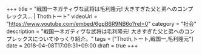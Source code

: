 +++
title =  "戦国一ネガティヴな武将は毛利隆元! 大きすぎた父と弟へのコンプレックス… | Thothトート"
videoUrl = "https://www.youtube.com/embed/6gpB6R9NB6o?rel=0"
category = "社会"
description = "戦国一ネガティヴな武将は毛利隆元! 大きすぎた父と弟へのコンプレックスについてゆっくり紹介。"
tags = ["Thoth,トート,戦国一,毛利隆元"]
date = 2018-04-08T17:09:31+09:00
draft = true
+++

